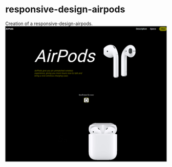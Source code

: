 # responsive-design-airpods
Creation of a responsive-design-airpods.
![preview img](/assets/img/preview.png)
